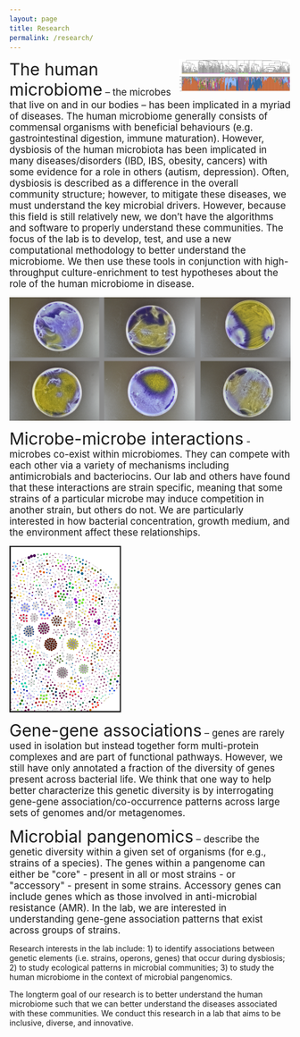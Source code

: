 ```yaml
---
layout: page
title: Research
permalink: /research/
---
```


<div id="content">
<img align="right" src="/assets/images/research/elderly-taxa-sum.png" alt="drawing" width="200" />
</div>
<p id="losinfo"><span style="font-size:30px;">The human microbiome</span><span style="font-size:17px;"> – the microbes that live on and in our bodies – has been implicated in a myriad of diseases. The human microbiome generally consists of commensal organisms with beneficial behaviours (e.g. gastrointestinal digestion, immune maturation). However, dysbiosis of the human microbiota has been implicated in many diseases/disorders (IBD, IBS, obesity, cancers) with some evidence for a role in others (autism, depression). Often, dysbiosis is described as a difference in the overall community structure; however, to mitigate these diseases, we must understand the key microbial drivers. However, because this field is still relatively new, we don’t have the algorithms and software to properly understand these communities. The focus of the lab is to develop, test, and use a new computational methodology to better understand the microbiome. We then use these tools in conjunction with high-throughput culture-enrichment to test hypotheses about the role of the human microbiome in disease.</span></p>

<div id="content">
<img align="center" src="/assets/images/research/strep-staph-expt.png" alt="drawing" width="1000"/>
</div>
<p id="losinfo"><span style="font-size:30px;">Microbe-microbe interactions</span><span style="font-size:17px;"> - microbes co-exist within microbiomes. They can compete with each other via a variety of mechanisms including antimicrobials and bacteriocins. Our lab and others have found that these interactions are strain specific, meaning that some strains of a particular microbe may induce competition in another strain, but others do not. We are particularly interested in how bacterial concentration, growth medium, and the environment affect these relationships.</span></p>

<div id="content">
<img align="center" src="/assets/images/research/network.png" alt="drawing" width="200" />
<p id="losinfo"><span style="font-size:30px;">Gene-gene associations</span><span style="font-size:17px;"> – genes are rarely used in isolation but instead together form multi-protein complexes and are part of functional pathways. However, we still have only annotated a fraction of the diversity of genes present across bacterial life. We think that one way to help better characterize this genetic diversity is by interrogating gene-gene association/co-occurrence patterns across large sets of genomes and/or metagenomes.</span></p>

<p id="losinfo"><span style="font-size:30px;">Microbial pangenomics</span><span style="font-size:17px;"> – describe the genetic diversity within a given set of organisms (for e.g., strains of a species). The genes within a pangenome can either be "core" - present in all or most strains - or "accessory" - present in some strains. Accessory genes can include genes which as those involved in anti-microbial resistance (AMR). In the lab, we are interested in understanding gene-gene association patterns that exist across groups of strains.</span></p>
</div>

Research interests in the lab include: 1) to identify associations between genetic elements (i.e. strains, operons, genes) that occur during dysbiosis; 2) to study ecological patterns in microbial communities; 3) to study the human microbiome in the context of microbial pangenomics.

The longterm goal of our research is to better understand the human microbiome such that we can better understand the diseases associated with these communities. We conduct this research in a lab that aims to be inclusive, diverse, and innovative.
